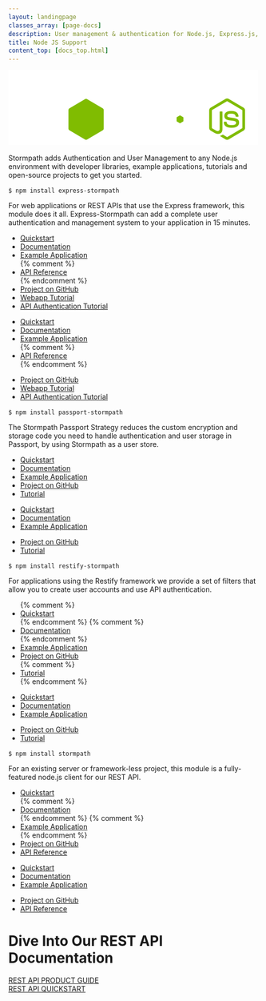 ```yaml
---
layout: landingpage
classes_array: [page-docs]
description: User management & authentication for Node.js, Express.js, Passport & Restify apps. Complete set of Stormpath developer documentation & integration tools. 
title: Node JS Support
content_top: [docs_top.html]
---
```

<div class="landingpage nodejs">

<div class="masthead nodejs-masthead">
  <div class="container">
    <div class="row">
      <div class="col-xs-12">
        <img class="img-responsive logo" src="/images/landingpage/nodejs/logo-nodejs.png">
      </div>
    </div>
  </div>
</div>

<div class="container">
  <div class="row">
    <div class="col-xs-12 intro-text">
      <p>Stormpath adds Authentication and User Management to any Node.js environment with developer libraries, example applications, tutorials and open-source projects to get you started.</p>
    </div>
  </div>
</div>

<div class="container">
  <div class="row">
    <div class="col-xs-12 col-sm-12">
      <div class="row">
        <div class="col-xs-12 col-sm-6">
          <div class="language-header lang1"></div>
          <pre><code>$ npm install express-stormpath</code></pre>
          <p class="body-copy">For web applications or REST APIs that use the Express framework, this module does it all. Express-Stormpath can add a complete user authentication and management system to your application in 15 minutes.</p>
            <div class="row">
              <div class="col-sm-12 visible-sm">
                <ul class="fa-ul">
                  <li><i class="fa-li fa fa-car"></i><a href="/nodejs/express/latest/setup.html">Quickstart</a></li>
                  <li><i class="fa-li fa fa-book"></i><a href="/nodejs/express/index.html">Documentation</a></li>
                  <li><i class="fa-li fa fa-code"></i><a href="https://stormpath.com/blog/making-expressjs-authentication-fun-again/">Example Application</a></li>
                  {% comment %}<li><i class="fa-li fa fa-file-text"></i><a href="#">API Reference</a></li>{% endcomment %}
                  <li><i class="fa-li fa fa-github"></i><a href="https://github.com/stormpath/express-stormpath">Project on GitHub</a></li>
                  <li><i class="fa-li fa fa-pencil"></i><a href="https://stormpath.com/blog/build-nodejs-express-stormpath-app/">Webapp Tutorial</a></li>
                  <li><i class="fa-li fa fa-pencil"></i><a href="/nodejs/express/latest/authentication.html#api-authentication-basic-auth">API Authentication Tutorial</a></li>
                </ul>
              </div>
              <div class="col-md-6 hidden-sm">
                <ul class="fa-ul">
                  <li><i class="fa-li fa fa-car"></i><a href="/nodejs/express/latest/setup.html">Quickstart</a></li>
                  <li><i class="fa-li fa fa-book"></i><a href="/nodejs/express/index.html">Documentation</a></li>
                  <li><i class="fa-li fa fa-code"></i><a href="https://stormpath.com/blog/making-expressjs-authentication-fun-again/">Example Application</a></li>
                  {% comment %}<li><i class="fa-li fa fa-file-text"></i><a href="#">API Reference</a></li>{% endcomment %}
                </ul>
              </div>
              <div class="col-md-6 hidden-sm">
                <ul class="fa-ul">
                  <li><i class="fa-li fa fa-github"></i><a href="https://github.com/stormpath/express-stormpath">Project on GitHub</a></li>
                  <li><i class="fa-li fa fa-pencil"></i><a href="https://stormpath.com/blog/build-nodejs-express-stormpath-app/">Webapp Tutorial</a></li>
                  <li><i class="fa-li fa fa-pencil"></i><a href="/nodejs/express/latest/authentication.html#api-authentication-basic-auth">API Authentication Tutorial</a></li>
                </ul>
              </div>
            </div>
        </div>
        <div class="col-xs-12 col-sm-6">
          <div class="language-header lang2"></div>
          <pre><code>$ npm install passport-stormpath</code></pre>
          <p class="body-copy">The Stormpath Passport Strategy reduces the custom encryption and storage code you need to handle authentication and user storage in Passport, by using Stormpath as a user store.</p>
            <div class="row">
              <div class="col-sm-12 visible-sm">
                <ul class="fa-ul">
                  <li><i class="fa-li fa fa-car"></i><a href="/nodejs/passport/quickstart.html">Quickstart</a></li>
                  <li><i class="fa-li fa fa-book"></i><a href="/nodejs/passport/index.html">Documentation</a></li>
                  <li><i class="fa-li fa fa-code"></i><a href="https://github.com/stormpath/stormpath-passport-express-sample">Example Application</a></li>
                  <li><i class="fa-li fa fa-github"></i><a href="https://github.com/stormpath/passport-stormpath">Project on GitHub</a></li>
                  <li><i class="fa-li fa fa-pencil"></i><a href="https://stormpath.com/blog/build-app-nodejs-express-passport-stormpath/">Tutorial</a></li>
                </ul>
              </div>
              <div class="col-md-6 hidden-sm">
                <ul class="fa-ul">
                  <li><i class="fa-li fa fa-car"></i><a href="/nodejs/passport/quickstart.html">Quickstart</a></li>
                  <li><i class="fa-li fa fa-book"></i><a href="/nodejs/passport/index.html">Documentation</a></li>
                  <li><i class="fa-li fa fa-code"></i><a href="https://github.com/stormpath/stormpath-passport-express-sample">Example Application</a></li>
                </ul>
              </div>
              <div class="col-md-6 hidden-sm">
                <ul class="fa-ul">
                  <li><i class="fa-li fa fa-github"></i><a href="https://github.com/stormpath/passport-stormpath">Project on GitHub</a></li>
                  <li><i class="fa-li fa fa-pencil"></i><a href="https://stormpath.com/blog/build-app-nodejs-express-passport-stormpath/">Tutorial</a></li>
                </ul>
              </div>
            </div>
        </div>
      </div>
      <div class="row">
        <div class="col-xs-12 col-sm-6">
          <div class="language-header lang4"></div>
          <pre><code>$ npm install restify-stormpath</code></pre>
          <p class="body-copy">For applications using the Restify framework we provide a set of filters that allow you to create user accounts and use API authentication.</p>
            <div class="row">
            <div class="col-sm-12">
                <ul class="fa-ul">
                  {% comment %}<li><i class="fa-li fa fa-car"></i><a href="#">Quickstart</a></li>{% endcomment %}
                  {% comment %}<li><i class="fa-li fa fa-book"></i><a href="#">Documentation</a></li>{% endcomment %}
                  <li><i class="fa-li fa fa-code"></i><a href="https://stormpath.com/blog/build-api-restify-stormpath/">Example Application</a></li>
                  <li><i class="fa-li fa fa-github"></i><a href="https://github.com/stormpath/stormpath-restify">Project on GitHub</a></li>
                  {% comment %}<li><i class="fa-li fa fa-pencil"></i><a href="#">Tutorial</a></li>{% endcomment %}
                </ul>
              </div>
              <div class="col-md-6 hidden">
                <ul class="fa-ul">
                  <li><i class="fa-li fa fa-car"></i><a href="#">Quickstart</a></li>
                  <li><i class="fa-li fa fa-book"></i><a href="#">Documentation</a></li>
                  <li><i class="fa-li fa fa-code"></i><a href="https://stormpath.com/blog/build-api-restify-stormpath/">Example Application</a></li>
                </ul>
              </div>
              <div class="col-md-6 hidden">
                <ul class="fa-ul">
                  <li><i class="fa-li fa fa-github"></i><a href="https://github.com/stormpath/stormpath-restify">Project on GitHub</a></li>
                  <li><i class="fa-li fa fa-pencil"></i><a href="#">Tutorial</a></li>
                </ul>
              </div>
            </div>
        </div>
        <div class="col-xs-12 col-sm-6">
          <div class="language-header lang5"></div>
          <pre><code>$ npm install stormpath</code></pre>
          <p class="body-copy">For an existing server or framework-less project, this module is a fully-featured node.js client for our REST API.</p>
            <div class="row">
            <div class="col-sm-12">
                <ul class="fa-ul">
                  <li><i class="fa-li fa fa-car"></i><a href="/nodejs/quickstart/">Quickstart</a></li>
                  {% comment %}<li><i class="fa-li fa fa-book"></i><a href="#">Documentation</a></li>{% endcomment %}
                  {% comment %}<li><i class="fa-li fa fa-code"></i><a href="#">Example Application</a></li>{% endcomment %}
                  <li><i class="fa-li fa fa-github"></i><a href="https://github.com/stormpath/stormpath-sdk-node">Project on GitHub</a></li>
                  <li><i class="fa-li fa fa-file-text"></i><a href="/nodejs/api/">API Reference</a></li>
                </ul>
              </div>
              <div class="col-md-6 hidden">
                <ul class="fa-ul">
                  <li><i class="fa-li fa fa-car"></i><a href="/nodejs/quickstart/">Quickstart</a></li>
                  <li><i class="fa-li fa fa-book"></i><a href="#">Documentation</a></li>
                  <li><i class="fa-li fa fa-code"></i><a href="#">Example Application</a></li>
                </ul>
              </div>
              <div class="col-md-6 hidden">
                <ul class="fa-ul">
                  <li><i class="fa-li fa fa-github"></i><a href="https://github.com/stormpath/stormpath-sdk-node">Project on GitHub</a></li>
                  <li><i class="fa-li fa fa-file-text"></i><a href="/nodejs/api">API Reference</a></li>
                </ul>
              </div>
            </div>
        </div>
      </div>
    </div>
  </div>
</div>

<div class="footer-banner">
  <div class="container info">
    <div class="row">
      <div class="col-xs-12 col-sm-12">
        <h1>Dive Into Our REST API Documentation</h1>
          <div class="row">
            <div class="col-xs-12 col-sm-3 col-sm-offset-3">
              <a class="btn btn-default" href="/rest/product-guide" role="button">REST API PRODUCT GUIDE</a>
            </div>
            <div class="col-xs-12 col-sm-3">
              <a class="btn btn-default" href="/rest/quickstart" role="button">REST API QUICKSTART</a>
            </div>
          </div>
      </div>
    </div>
  </div>
</div>

</div>
<!-- block__no_wrapper -->
<!-- region__no_wrapper -->

